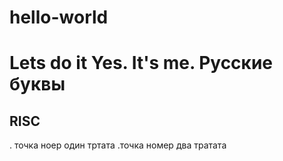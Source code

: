 # hello-world
Lets do it
Yes. It's me.
Русские буквы
=============

RISC
----

. точка ноер один
тртата
.точка номер два
тратата
